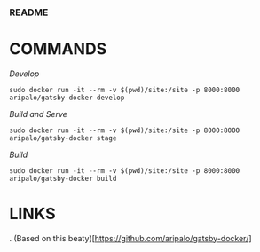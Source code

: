 ### README ###



# COMMANDS
*Develop*
```
sudo docker run -it --rm -v $(pwd)/site:/site -p 8000:8000 aripalo/gatsby-docker develop
```
*Build and Serve*
```
sudo docker run -it --rm -v $(pwd)/site:/site -p 8000:8000 aripalo/gatsby-docker stage
```
*Build*
```
sudo docker run -it --rm -v $(pwd)/site:/site -p 8000:8000 aripalo/gatsby-docker build
```


# LINKS
. (Based on this beaty)[https://github.com/aripalo/gatsby-docker/]
